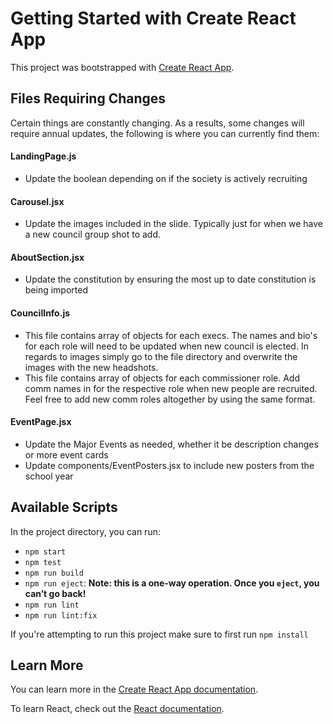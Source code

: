 # Getting Started with Create React App
This project was bootstrapped with [Create React App](https://github.com/facebook/create-react-app).

## Files Requiring Changes
Certain things are constantly changing. As a results, some changes will require annual updates, the following is where you can currently find them:
#### LandingPage.js
* Update the boolean depending on if the society is actively recruiting
#### Carousel.jsx
* Update the images included in the slide. Typically just for when we have a new council group shot to add.
#### AboutSection.jsx
* Update the constitution by ensuring the most up to date constitution is being imported
#### CouncilInfo.js
* This file contains array of objects for each execs. The names and bio's for each role will need to be updated when new council is elected. In regards to images simply go to the file directory and overwrite the images with the new headshots.
* This file contains array of objects for each commissioner role. Add comm names in for the respective role when new people are recruited. Feel free to add new comm roles altogether by using the same format.
#### EventPage.jsx
* Update the Major Events as needed, whether it be description changes or more event cards
* Update components/EventPosters.jsx to include new posters from the school year

## Available Scripts
In the project directory, you can run:

* `npm start`
* `npm test`
* `npm run build`
* `npm run eject`: **Note: this is a one-way operation. Once you `eject`, you can’t go back!**
* `npm run lint`
* `npm run lint:fix`

If you're attempting to run this project make sure to first run `npm install`

## Learn More

You can learn more in the [Create React App documentation](https://facebook.github.io/create-react-app/docs/getting-started).

To learn React, check out the [React documentation](https://reactjs.org/).
